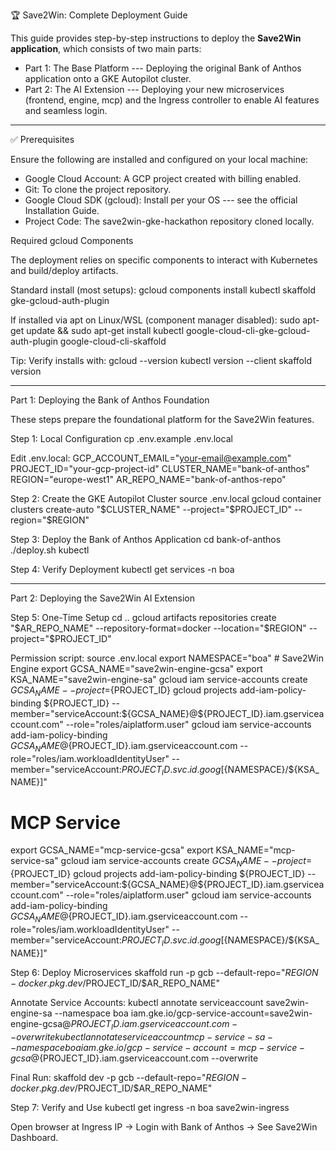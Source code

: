 🏆 Save2Win: Complete Deployment Guide

This guide provides step-by-step instructions to deploy the **Save2Win
application**, which consists of two main parts:

-   Part 1: The Base Platform --- Deploying the original Bank of Anthos
    application onto a GKE Autopilot cluster.
-   Part 2: The AI Extension --- Deploying your new microservices
    (frontend, engine, mcp) and the Ingress controller to enable AI
    features and seamless login.

------------------------------------------------------------------------

✅ Prerequisites

Ensure the following are installed and configured on your local machine:

-   Google Cloud Account: A GCP project created with billing enabled.
-   Git: To clone the project repository.
-   Google Cloud SDK (gcloud): Install per your OS --- see the official
    Installation Guide.
-   Project Code: The save2win-gke-hackathon repository cloned locally.

Required gcloud Components

The deployment relies on specific components to interact with Kubernetes
and build/deploy artifacts.

Standard install (most setups): gcloud components install kubectl
skaffold gke-gcloud-auth-plugin

If installed via apt on Linux/WSL (component manager disabled): sudo
apt-get update && sudo apt-get install kubectl
google-cloud-cli-gke-gcloud-auth-plugin google-cloud-cli-skaffold

Tip: Verify installs with: gcloud --version kubectl version --client
skaffold version

------------------------------------------------------------------------

Part 1: Deploying the Bank of Anthos Foundation

These steps prepare the foundational platform for the Save2Win features.

Step 1: Local Configuration cp .env.example .env.local

Edit .env.local: GCP_ACCOUNT_EMAIL="your-email@example.com"
PROJECT_ID="your-gcp-project-id" CLUSTER_NAME="bank-of-anthos"
REGION="europe-west1" AR_REPO_NAME="bank-of-anthos-repo"

Step 2: Create the GKE Autopilot Cluster source .env.local gcloud
container clusters create-auto "$CLUSTER_NAME" --project="$PROJECT_ID"
--region="\$REGION"

Step 3: Deploy the Bank of Anthos Application cd bank-of-anthos
./deploy.sh kubectl

Step 4: Verify Deployment kubectl get services -n boa

------------------------------------------------------------------------

Part 2: Deploying the Save2Win AI Extension

Step 5: One-Time Setup cd .. gcloud artifacts repositories create
"$AR_REPO_NAME" --repository-format=docker --location="$REGION"
--project="\$PROJECT_ID"

Permission script: source .env.local export NAMESPACE="boa" \# Save2Win
Engine export GCSA_NAME="save2win-engine-gcsa" export
KSA_NAME="save2win-engine-sa" gcloud iam service-accounts create
${GCSA_NAME} --project=${PROJECT_ID} gcloud projects
add-iam-policy-binding
${PROJECT_ID} --member="serviceAccount:${GCSA_NAME}@\${PROJECT_ID}.iam.gserviceaccount.com"
--role="roles/aiplatform.user" gcloud iam service-accounts
add-iam-policy-binding
${GCSA_NAME}@${PROJECT_ID}.iam.gserviceaccount.com
--role="roles/iam.workloadIdentityUser"
--member="serviceAccount:${PROJECT_ID}.svc.id.goog[${NAMESPACE}/\${KSA_NAME}\]"

# MCP Service

export GCSA_NAME="mcp-service-gcsa" export KSA_NAME="mcp-service-sa"
gcloud iam service-accounts create ${GCSA_NAME} --project=${PROJECT_ID}
gcloud projects add-iam-policy-binding
${PROJECT_ID} --member="serviceAccount:${GCSA_NAME}@\${PROJECT_ID}.iam.gserviceaccount.com"
--role="roles/aiplatform.user" gcloud iam service-accounts
add-iam-policy-binding
${GCSA_NAME}@${PROJECT_ID}.iam.gserviceaccount.com
--role="roles/iam.workloadIdentityUser"
--member="serviceAccount:${PROJECT_ID}.svc.id.goog[${NAMESPACE}/\${KSA_NAME}\]"

Step 6: Deploy Microservices skaffold run -p gcb
--default-repo="$REGION-docker.pkg.dev/$PROJECT_ID/\$AR_REPO_NAME"

Annotate Service Accounts: kubectl annotate serviceaccount
save2win-engine-sa --namespace boa
iam.gke.io/gcp-service-account=save2win-engine-gcsa@${PROJECT_ID}.iam.gserviceaccount.com --overwrite kubectl annotate serviceaccount mcp-service-sa --namespace boa iam.gke.io/gcp-service-account=mcp-service-gcsa@${PROJECT_ID}.iam.gserviceaccount.com
--overwrite

Final Run: skaffold dev -p gcb
--default-repo="$REGION-docker.pkg.dev/$PROJECT_ID/\$AR_REPO_NAME"

Step 7: Verify and Use kubectl get ingress -n boa save2win-ingress

Open browser at Ingress IP → Login with Bank of Anthos → See Save2Win
Dashboard.

